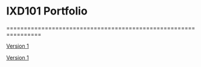 # IXD101 Portfolio

================================================================

[Version 1](https:/emilyussher.github.io/IXD101/one.html)

[Version 1](https:/emilyussher.github.io/IXD101/version2.html)
